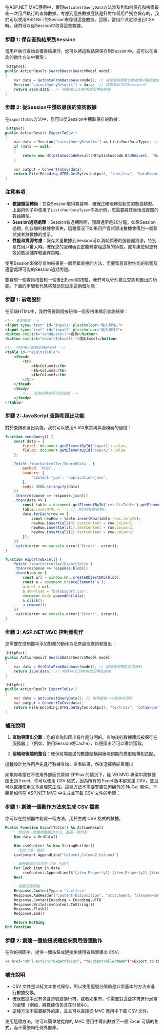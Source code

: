 在ASP.NET MVC應用中，實現`GetLatestQueryData`方法涉及到如何保存和檢索最後一次用戶執行的查詢數據。考慮到這些數據應該是針對每個用戶獨立保存的，我們可以使用ASP.NET的Session來存儲這些數據。這樣，當用戶決定導出到CSV時，我們可以從Session中取得這些數據。

### 步驟 1: 保存查詢結果到Session

當用戶執行查詢並獲得結果時，您可以將這些結果保存到Session中。這可以在查詢的動作方法中實現：

```csharp
[HttpPost]
public ActionResult SearchData(SearchModel model)
{
    var data = GetDataFromDatabase(model); // 根據查詢模型從數據庫中獲取數據
    Session["LatestQueryResults"] = data;  // 將數據保存到Session中
    return Json(data); // 將數據以JSON格式回傳給前端
}
```

### 步驟 2: 從Session中獲取最後的查詢數據

在`ExportToCsv`方法中，您可以從Session中獲取保存的數據：

```csharp
[HttpGet]
public ActionResult ExportToCsv()
{
    var data = Session["LatestQueryResults"] as List<YourDataType>; // 從Session中獲取數據並轉型
    if (data == null)
    {
        return new HttpStatusCodeResult(HttpStatusCode.BadRequest, "No data available for export.");
    }
    
    var output = ConvertToCsv(data);
    return File(Encoding.UTF8.GetBytes(output), "text/csv", "DataExport.csv");
}
```

### 注意事項

- **數據類型轉換**：在從Session取得數據時，確保正確地轉型到您的數據類型。上面的例子中使用了`List<YourDataType>`作為示例，您需要將其替換成實際的數據類型。
- **Session過期處理**：Session有過期時間，預設通常是20分鐘。如果Session過期，則存儲的數據會丟失，這種情況下如果用戶嘗試導出數據會得到一個錯誤或者無數據的提示。
- **性能和資源考慮**：保存大量數據到Session可以消耗顯著的服務器資源，特別是在用戶量大時。確保您的服務器設定能夠處理這樣的負載，或考慮使用更有效的數據儲存和緩存策略。

使用Session來保存查詢結果是一個簡單直接的方法，但要留意其對性能的影響及適當處理可能的Session過期問題。

要實現一個查詢按鈕和一個匯出Excel的按鈕，我們可以分別建立查詢和匯出的功能。下面的步驟和代碼將幫助您設定這兩個功能：

### 步驟 1: 前端設計

在前端HTML中，我們需要兩個按鈕和一個表格來顯示查詢結果：

```html
<!-- 查詢表單 -->
<input type="text" id="input1" placeholder="輸入條件1">
<input type="text" id="input2" placeholder="輸入條件2">
<button onclick="sendQuery()">查詢</button>
<button onclick="exportToExcel()">匯出Excel</button>

<!-- 用於顯示查詢結果的表格 -->
<table id="resultsTable">
    <thead>
        <tr>
            <th>Column1</th>
            <th>Column2</th>
            <th>Column3</th>
        </tr>
    </thead>
    <tbody>
        <!-- 查詢結果將填充到這裡 -->
    </tbody>
</table>
```

### 步驟 2: JavaScript 查詢和匯出功能

對於查詢和匯出功能，我們可以使用AJAX來實現與服務器的通信：

```javascript
function sendQuery() {
    const data = {
        field1: document.getElementById('input1').value,
        field2: document.getElementById('input2').value
    };

    fetch('/YourController/SearchData', {
        method: 'POST',
        headers: {
            'Content-Type': 'application/json',
        },
        body: JSON.stringify(data)
    })
    .then(response => response.json())
    .then(data => {
        const table = document.getElementById('resultsTable').getElementsByTagName('tbody')[0];
        table.innerHTML = ''; // 清空現有的表格行
        data.forEach(row => {
            const newRow = table.insertRow(table.rows.length);
            newRow.insertCell(0).textContent = row.Column1;
            newRow.insertCell(1).textContent = row.Column2;
            newRow.insertCell(2).textContent = row.Column3;
        });
    })
    .catch(error => console.error('Error:', error));
}

function exportToExcel() {
    fetch('/YourController/ExportToCsv')
    .then(response => response.blob())
    .then(blob => {
        const url = window.URL.createObjectURL(blob);
        const a = document.createElement('a');
        a.href = url;
        a.download = "DataExport.csv";
        document.body.appendChild(a);
        a.click();
        a.remove();
    })
    .catch(error => console.error('Error:', error));
}
```

### 步驟 3: ASP.NET MVC 控制器動作

您需要在控制器中添加對應的動作方法來處理查詢和匯出：

```csharp
[HttpPost]
public ActionResult SearchData(SearchModel model)
{
    var data = GetDataFromDatabase(model); // 根據查詢模型取得資料
    return Json(data); // 將資料以JSON格式回傳給前端
}

[HttpGet]
public ActionResult ExportToCsv()
{
    var data = GetLatestQueryData(); // 取得最後一次查詢的資料
    var output = ConvertToCsv(data);
    return File(Encoding.UTF8.GetBytes(output), "text/csv", "DataExport.csv");
}
```

### 補充說明

1. **查詢與匯出分離**：您的查詢和匯出操作是分開的。查詢後的數據應該被保存在服務器上（例如，使用Session或Cache），以便匯出時可以重新獲取。

2. **前端和後端的整合**：確保前端發送的數據結構與後端預期的模型結構相匹配。

這種設計允許用戶先進行數據查詢，查看結果，然後選擇將結果導出

如果你希望在不使用外部函式庫如 EPPlus 的情況下，從 VB MVC 專案中將數據匯出到 Excel，你可以使用 CSV 格式，因為所有的 Excel 版本都支援 CSV，並且可以直接使用文本處理來生成。這種方法不需要安裝任何額外的 NuGet 套件。下面是如何在 ASP.NET MVC 中生成並下載 CSV 文件的步驟：

### 步驟 1: 創建一個動作方法來生成 CSV 檔案

你可以在控制器中創建一個方法，用於生成 CSV 格式的數據。

```vb
Public Function ExportToCsv() As ActionResult
    ' 假設有一個獲取數據的方法，返回一個列表
    Dim data = GetData()

    Dim csvContent As New StringBuilder()
    ' 添加 CSV 頭部
    csvContent.AppendLine("Column1,Column2,Column3")

    ' 遍歷數據並添加到 CSV 內容中
    For Each item In data
        csvContent.AppendLine($"{item.Property1},{item.Property2},{item.Property3}")
    Next

    ' 設置回應類型
    Response.ContentType = "text/csv"
    Response.AddHeader("Content-Disposition", "attachment; filename=Data.csv")
    Response.ContentEncoding = Encoding.UTF8
    Response.Write(csvContent.ToString())
    Response.Flush()
    Response.End()

    Return Nothing
End Function
```

### 步驟 2: 創建一個按鈕或鏈接來調用這個動作

在你的視圖中，提供一個按鈕或鏈接供使用者點擊導出 CSV。

```html
<a href="@Url.Action("ExportToCsv", "YourControllerName")">Export to CSV</a>
```

### 補充說明

- CSV 文件是以純文本格式保存，所以使用逗號分隔值是非常基本的方法來進行數據交換。
- 確保數據中沒有包含逗號或換行符，或者如果有，你需要對這些字符進行適當的處理（例如，將數據值包含在引號中）。
- 這種方法不需要額外的庫，並且可以直接從 MVC 應用中下載 CSV 文件。

使用這個方法，你可以簡單地從你的 MVC 應用中導出數據至一個 Excel 可讀的格式，而不需依賴任何外部庫。